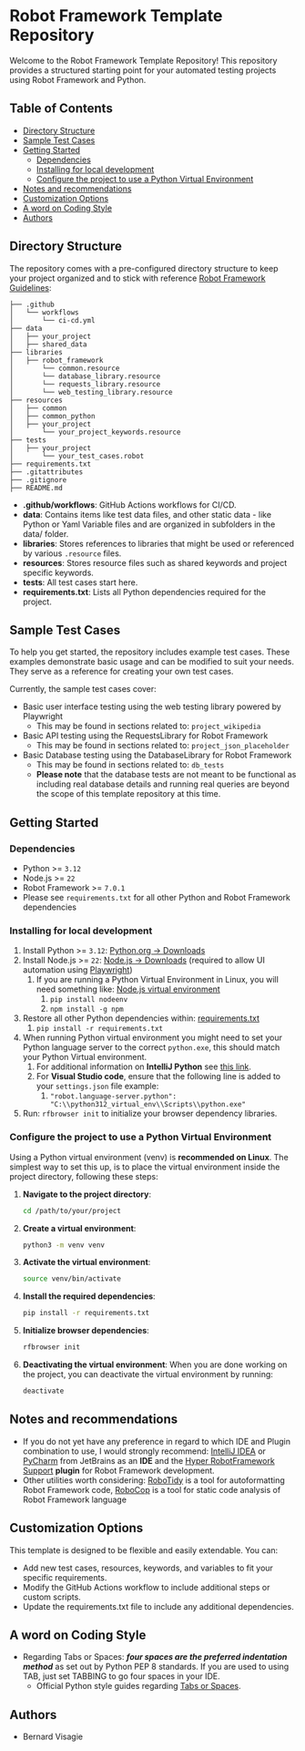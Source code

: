 # Robot Framework Template Repository

Welcome to the Robot Framework Template Repository! This repository provides a structured starting point for your automated testing projects using Robot Framework and Python.

## Table of Contents

- [Directory Structure](#directory-structure)
- [Sample Test Cases](#sample-test-cases)
- [Getting Started](#getting-started)
  - [Dependencies](#dependencies)
  - [Installing for local development](#installing-for-local-development)
  - [Configure the project to use a Python Virtual Environment](#configure-the-project-to-use-a-python-virtual-environment)
- [Notes and recommendations](#notes-and-recommendations)
- [Customization Options](#customization-options)
- [A word on Coding Style](#a-word-on-coding-style)
- [Authors](#authors)

## Directory Structure

The repository comes with a pre-configured directory structure to keep your project organized and to stick with reference [Robot Framework Guidelines](https://docs.robotframework.org/docs):

```
├── .github
│   └── workflows
│       └── ci-cd.yml
├── data
│   ├── your_project
│   ├── shared_data
├── libraries
│   ├── robot_framework
│       └── common.resource
│       └── database_library.resource
│       └── requests_library.resource
│       └── web_testing_library.resource
├── resources
│   ├── common
│   ├── common_python
│   ├── your_project
│       └── your_project_keywords.resource
├── tests
│   ├── your_project
│       └── your_test_cases.robot
├── requirements.txt
├── .gitattributes
├── .gitignore
├── README.md
```

- **.github/workflows**: GitHub Actions workflows for CI/CD.
- **data**: Contains items like test data files, and other static data - like Python or Yaml Variable files and are organized in subfolders in the data/ folder.
- **libraries**: Stores references to libraries that might be used or referenced by various `.resource` files.
- **resources**: Stores resource files such as shared keywords and project specific keywords.
- **tests**: All test cases start here.
- **requirements.txt**: Lists all Python dependencies required for the project.

## Sample Test Cases

To help you get started, the repository includes example test cases. These examples demonstrate basic usage and can be modified to suit your needs. They serve as a reference for creating your own test cases.

Currently, the sample test cases cover:
- Basic user interface testing using the web testing library powered by Playwright
  - This may be found in sections related to: `project_wikipedia`
- Basic API testing using the RequestsLibrary for Robot Framework
  - This may be found in sections related to: `project_json_placeholder`
- Basic Database testing using the DatabaseLibrary for Robot Framework
    - This may be found in sections related to: `db_tests`
    - **Please note** that the database tests are not meant to be functional as including real database details and running real queries are beyond the scope of this template repository at this time.

## Getting Started
### Dependencies
* Python >= `3.12`
* Node.js >= `22`
* Robot Framework >= `7.0.1`
* Please see `requirements.txt` for all other Python and Robot Framework dependencies

### Installing for local development

1. Install Python >= `3.12`: [Python.org -> Downloads](https://www.python.org/downloads/)
2. Install Node.js >= `22`: [Node.js -> Downloads](https://nodejs.org/en) (required to allow UI automation using [Playwright](https://playwright.dev/))
   1. If you are running a Python Virtual Environment in Linux, you will need something like: [Node.js virtual environment](https://pypi.org/project/nodeenv/)
      1. `pip install nodeenv`
      2. `npm install -g npm`
3. Restore all other Python dependencies within: [requirements.txt](requirements.txt)
   1. `pip install -r requirements.txt`
4. When running Python virtual environment you might need to set your Python language server to the correct `python.exe`, this should match your Python Virtual environment.
    1. For additional information on **IntelliJ Python** see [this link](https://www.jetbrains.com/help/idea/configuring-python-sdk.html#b631bcd6_38).
    2. For **Visual Studio code**, ensure that the following line is added to your `settings.json` file example:
        1. `"robot.language-server.python": "C:\\python312_virtual_env\\Scripts\\python.exe"`
5. Run: `rfbrowser init` to initialize your browser dependency libraries.

### Configure the project to use a Python Virtual Environment

Using a Python virtual environment (venv) is **recommended on Linux**. The simplest way to set this up, is to place the virtual environment inside the project directory, following these steps:

1. **Navigate to the project directory**:
    ```sh
    cd /path/to/your/project
    ```

2. **Create a virtual environment**:
    ```sh
    python3 -m venv venv
    ```

3. **Activate the virtual environment**:
    ```sh
    source venv/bin/activate
    ```

4. **Install the required dependencies**:
    ```sh
    pip install -r requirements.txt
    ```

5. **Initialize browser dependencies**:
    ```sh
    rfbrowser init
    ```

6. **Deactivating the virtual environment**:
   When you are done working on the project, you can deactivate the virtual environment by running:
    ```sh
    deactivate
    ```

## Notes and recommendations

- If you do not yet have any preference in regard to which IDE and Plugin combination to use, I would strongly recommend: [IntelliJ IDEA](https://www.jetbrains.com/idea/) or [PyCharm](https://www.jetbrains.com/pycharm/) from JetBrains as an **IDE** and the [Hyper RobotFramework Support](https://plugins.jetbrains.com/plugin/16382-hyper-robotframework-support) **plugin** for Robot Framework development.
- Other utilities worth considering: [RoboTidy](https://github.com/MarketSquare/robotframework-tidy) is a tool for autoformatting Robot Framework code, [RoboCop](https://github.com/MarketSquare/robotframework-robocop) is a tool for static code analysis of Robot Framework language 

## Customization Options
This template is designed to be flexible and easily extendable. You can:

- Add new test cases, resources, keywords, and variables to fit your specific requirements.
- Modify the GitHub Actions workflow to include additional steps or custom scripts.
- Update the requirements.txt file to include any additional dependencies.

## A word on Coding Style
- Regarding Tabs or Spaces: **_four spaces are the preferred indentation method_** as set out by Python PEP 8 standards. If you are used to using TAB, just set TABBING to go four spaces in your IDE.
    - Official Python style guides regarding [Tabs or Spaces](https://peps.python.org/pep-0008/#tabs-or-spaces).

## Authors

* Bernard Visagie
